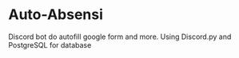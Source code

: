 # Auto-Absensi

Discord bot do autofill google form and more.
Using Discord.py and PostgreSQL for database
